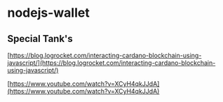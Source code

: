 # nodejs-wallet

## Special Tank's

[https://blog.logrocket.com/interacting-cardano-blockchain-using-javascript/](https://blog.logrocket.com/interacting-cardano-blockchain-using-javascript/)

[https://www.youtube.com/watch?v=XCyH4qkJJdA](https://www.youtube.com/watch?v=XCyH4qkJJdA)